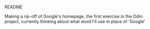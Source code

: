 README

Making a rip-off of Google's homepage, the first exercise in the Odin project,
currently thinking about what word I'll use in place of 'Google'
